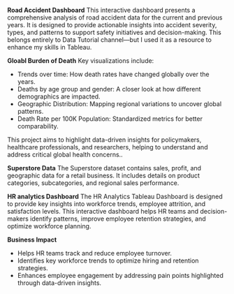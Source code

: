**Road Accident Dashboard**
This interactive dashboard presents a comprehensive analysis of road accident data for the current and previous years. It is designed to provide actionable insights into accident severity, types, and patterns to support safety initiatives and decision-making.
This belongs entirely to Data Tutorial channel—but I used it as a resource to enhance my skills in Tableau.

**Gloabl Burden of Death**
Key visualizations include:
 - Trends over time: How death rates have changed globally over the years.
 - Deaths by age group and gender: A closer look at how different demographics are impacted.
- Geographic Distribution: Mapping regional variations to uncover global patterns.
- Death Rate per 100K Population: Standardized metrics for better comparability.

This project aims to highlight data-driven insights for policymakers, healthcare professionals, and researchers, helping to understand and address critical global health concerns..

**Superstore Data**
The Superstore dataset contains sales, profit, and geographic data for a retail business. It includes details on product categories, subcategories, and regional sales performance.

**HR analytics Dashboard**
The HR Analytics Tableau Dashboard is designed to provide key insights into workforce trends, employee attrition, and satisfaction levels. This interactive dashboard helps HR teams and decision-makers identify patterns, improve employee retention strategies, and optimize workforce planning.

**Business Impact**
 - Helps HR teams track and reduce employee turnover.
 - Identifies key workforce trends to optimize hiring and retention strategies.
 - Enhances employee engagement by addressing pain points highlighted through data-driven insights.
